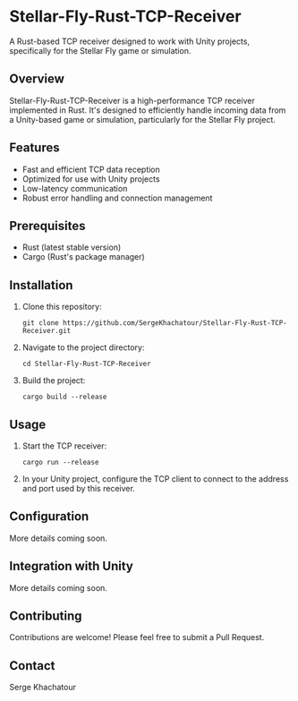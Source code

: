 # Stellar-Fly-Rust-TCP-Receiver

A Rust-based TCP receiver designed to work with Unity projects, specifically for the Stellar Fly game or simulation.

## Overview

Stellar-Fly-Rust-TCP-Receiver is a high-performance TCP receiver implemented in Rust. It's designed to efficiently handle incoming data from a Unity-based game or simulation, particularly for the Stellar Fly project.

## Features

- Fast and efficient TCP data reception
- Optimized for use with Unity projects
- Low-latency communication
- Robust error handling and connection management

## Prerequisites

- Rust (latest stable version)
- Cargo (Rust's package manager)

## Installation

1. Clone this repository:
   ```
   git clone https://github.com/SergeKhachatour/Stellar-Fly-Rust-TCP-Receiver.git
   ```
2. Navigate to the project directory:
   ```
   cd Stellar-Fly-Rust-TCP-Receiver
   ```
3. Build the project:
   ```
   cargo build --release
   ```

## Usage

1. Start the TCP receiver:
   ```
   cargo run --release
   ```
2. In your Unity project, configure the TCP client to connect to the address and port used by this receiver.

## Configuration

More details coming soon.

## Integration with Unity

More details coming soon.

## Contributing

Contributions are welcome! Please feel free to submit a Pull Request.

## Contact

Serge Khachatour
